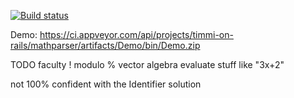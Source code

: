 [![Build status](https://ci.appveyor.com/api/projects/status/ud2t2nlje0si5grt/branch/master?svg=true)](https://ci.appveyor.com/project/timmi-on-rails/mathparser/branch/master)

Demo: https://ci.appveyor.com/api/projects/timmi-on-rails/mathparser/artifacts/Demo/bin/Demo.zip

TODO
faculty !
modulo %
vector algebra
evaluate stuff like "3x+2"

not 100% confident with the Identifier solution
